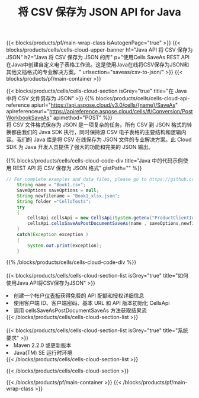﻿---
title: 将 CSV 保存为 JSON API for Java
description: 用于 Microsoft Excel 和 OpenOffice Calc 的云 API 和 SDK。将电子表格转换为其他格式文件。
url: /zh/java/saveas/csv-to-json/
---
{{< blocks/products/pf/main-wrap-class isAutogenPage="true" >}}
{{< blocks/products/cells/cells-cloud-upper-banner h1="Java API 将 CSV 保存为 JSON" h2="Java 将 CSV 保存为 JSON 的库" p="使用Cells SaveAs REST API 在Java中创建自定义电子表格工作流。这是使用Java在线将CSV保存为JSON和其他文档格式的专业解决方案。" urlsection="saveas/csv-to-json/" >}}
{{< blocks/products/pf/main-container >}}

{{< blocks/products/cells/cells-cloud-section isGrey="true" title="在 Java 中将 CSV 文件另存为 JSON" >}}
{{% blocks/products/cells/cells-cloud-api-reference apiurl="https://api.aspose.cloud/v3.0/cells/{name}/SaveAs" apireferenceurl="https://apireference.aspose.cloud/cells/#/Conversion/PostWorkbookSaveAs" apimethod="POST" %}}
<br/>
将 CSV 文件格式保存为 JSON 是一项复杂的任务。所有 CSV 到 JSON 格式的转换都由我们的 Java SDK 执行，同时保持源 CSV 电子表格的主要结构和逻辑内容。我们的 Java 库是将 CSV 在线保存为 JSON 文件的专业解决方案。此 Cloud SDK 为 Java 开发人员提供了强大的功能和完美的 JSON 输出。
<br/>
<br/>
{{% blocks/products/cells/cells-cloud-code-div title="Java 中的代码示例使用 REST API 将 CSV 保存为 JSON 格式" gistPath="" %}}
  
```java
// For complete examples and data files, please go to https://github.com/aspose-cells-cloud/aspose-cells-cloud-java/
    String name = "Book1.csv";
    SaveOptions saveOptions = null;
    String newfilename = "Book1_xlsx.json";
    String folder ="CellsTests";
    try 
    {
        CellsApi cellsApi = new CellsApi(System.getenv("ProductClientId"), System.getenv("ProductClientSecret"));
        cellsApi.cellsSaveAsPostDocumentSaveAs(name , saveOptions,newfilename,false,false,folder,null,null,null,true);                       
    }
    catch(Exception exception )
    {
        System.out.print(exception);
    }
```
  
{{% /blocks/products/cells/cells-cloud-code-div %}}
<br/>
<br/>
{{< blocks/products/cells/cells-cloud-section-list isGrey="true" title="如何使用Java API将CSV保存为JSON" >}}
<li>创建一个帐户<a href="https://dashboard.aspose.cloud/">仪表板</a>获得免费的 API 配额和授权详细信息</li>
<li>使用客户端 ID、客户端密码、基本 URL 和 API 版本初始化 CellsApi</li>
<li>调用 cellsSaveAsPostDocumentSaveAs 方法获取结果流</li>
{{< /blocks/products/cells/cells-cloud-section-list >}}
<br/>
<br/>
{{< blocks/products/cells/cells-cloud-section-list isGrey="true" title="系统要求" >}}
<li>Maven 2.2.0 或更新版本</li>
<li>Java(TM) SE 运行时环境</li>
{{< /blocks/products/cells/cells-cloud-section-list >}}

{{< /blocks/products/cells/cells-cloud-section >}}

{{< /blocks/products/pf/main-container >}}
{{< /blocks/products/pf/main-wrap-class >}}
